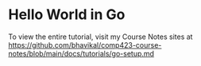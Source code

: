 # Hello World in Go
To view the entire tutorial, visit my Course Notes sites at https://github.com/bhavikal/comp423-course-notes/blob/main/docs/tutorials/go-setup.md
